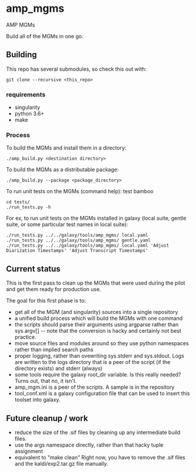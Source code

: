 # amp_mgms
AMP MGMs

Build all of the MGMs in one go.

## Building

This repo has several submodules, so check this out with:
````
git clone --recursive <this_repo>
````

### requirements
* singularity
* python 3.6+
* make

### Process

To build the MGMs and install them in a directory:
````
./amp_build.py <destination directory>
````

To build the MGMs as a distributable package:
````
./amp_build.py --package <package_directory>
````

To run unit tests on the MGMs (command help): test bamboo
````
cd tests/
./run_tests.py -h
````

For ex, to run unit tests on the MGMs installed in galaxy (local suite, gentle suite, or some particular test names in local suite):
````
./run_tests.py ../../galaxy/tools/amp_mgms/ local.yaml
./run_tests.py ../../galaxy/tools/amp_mgms/ gentle.yaml
./run_tests.py ../../galaxy/tools/amp_mgms/ local.yaml 'Adjust Diarization Timestamps' 'Adjust Transcript Timestamps'
````


## Current status
This is the first pass to clean up the MGMs that were used during the 
pilot and get them ready for production use.

The goal for this first phase is to:
* get all of the MGM (and singularity) sources into a single repository
* a unified build process which will build the MGMs with one command
* the scripts should parse their arguments using argparse rather than 
  sys.argv[] -- note that the conversion is hacky and certainly not 
  best practice.
* move source files and modules around so they use python namespaces rather 
  than implied search paths
* proper logging, rather than ovewriting sys.stderr and sys.stdout.  Logs are
  written to the logs directory that is a peer of the script (if the
  directory exists) and stderr (always)
* some tools require the galaxy root_dir variable.  Is this really needed?
  Turns out, that no, it isn't.
* amp_mgm.ini is a peer of the scripts.  A sample is in the repository
* tool_conf.xml is a galaxy configuration file that can be used to insert
  this toolset into galaxy.

## Future cleanup / work

* reduce the size of the .sif files by cleaning up any intermediate build
  files.
* use the args namespace directly, rather than that hacky tuple assignment
* equivalent to "make clean"  Right now, you have to remove the .sif files
  and the kaldi/exp2.tar.gz file manually.
